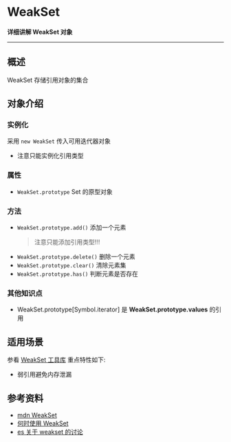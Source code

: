 # WeakSet

**详细讲解 WeakSet 对象**

----

## 概述
WeakSet 存储引用对象的集合

## 对象介绍
### 实例化
采用 `new WeakSet` 传入可用迭代器对象
* 注意只能实例化引用类型

### 属性
* `WeakSet.prototype` Set 的原型对象

### 方法
* `WeakSet.prototype.add()` 添加一个元素
    > 注意只能添加引用类型!!!
* `WeakSet.prototype.delete()` 删除一个元素
* `WeakSet.prototype.clear()` 清除元素集
* `WeakSet.prototype.has()` 判断元素是否存在

### 其他知识点
* WeakSet.prototype[Symbol.iterator] 是 **WeakSet.prototype.values** 的引用
  

## 适用场景
参看 [WeakSet 工具库](./utils/weakset.js)
重点特性如下:

* 弱引用避免内存泄漏

## 参考资料
* [mdn WeakSet](https://developer.mozilla.org/en-US/docs/Web/JavaScript/Reference/Global_Objects/WeakSet)
* [何时使用 WeakSet](https://stackoverflow.com/questions/30556078/ecmascript-6-what-is-weakset-for)
* [es 关于 weakset 的讨论](https://mail.mozilla.org/pipermail/es-discuss/2015-June/043026.html)